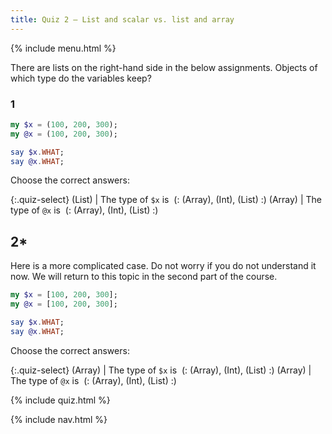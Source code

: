 ```yaml
---
title: Quiz 2 — List and scalar vs. list and array
---
```


{% include menu.html %}

There are lists on the right-hand side in the below assignments. Objects of which type do the variables keep?

### 1

```raku
my $x = (100, 200, 300);
my @x = (100, 200, 300);

say $x.WHAT;
say @x.WHAT;
```

Choose the correct answers:

{:.quiz-select}
(List) | The type of `$x` is&nbsp; (: (Array), (Int), (List) :)
(Array) | The type of `@x` is&nbsp; (: (Array), (Int), (List) :)

## 2*

Here is a more complicated case. Do not worry if you do not understand it now. We will return to this topic in the second part of the course.

```raku
my $x = [100, 200, 300];
my @x = [100, 200, 300];

say $x.WHAT;
say @x.WHAT;
```

Choose the correct answers:

{:.quiz-select}
(Array) | The type of `$x` is&nbsp; (: (Array), (Int), (List) :)
(Array) | The type of `@x` is&nbsp; (: (Array), (Int), (List) :)

{% include quiz.html %}

{% include nav.html %}
